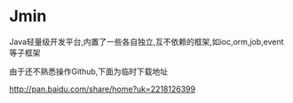 Jmin
====

Java轻量级开发平台,内置了一些各自独立,互不依赖的框架,如ioc,orm,job,event等子框架


由于还不熟悉操作Github,下面为临时下载地址

http://pan.baidu.com/share/home?uk=2218126399
